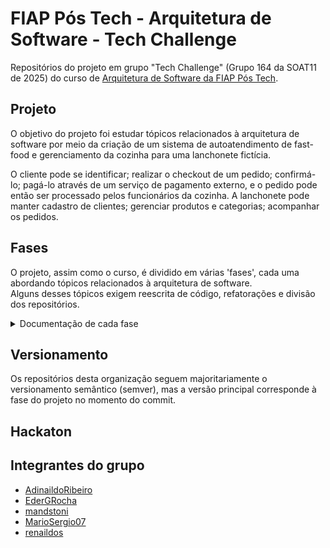 # FIAP Pós Tech - Arquitetura de Software - Tech Challenge  
Repositórios do projeto em grupo "Tech Challenge" (Grupo 164 da SOAT11 de 2025) do curso de [Arquitetura de Software da FIAP Pós Tech](https://postech.fiap.com.br/curso/software-architecture/).

## Projeto  
O objetivo do projeto foi estudar tópicos relacionados à arquitetura de software por meio da criação de um sistema de autoatendimento de fast-food e gerenciamento da cozinha para uma lanchonete fictícia.

O cliente pode se identificar; realizar o checkout de um pedido; confirmá-lo; pagá-lo através de um serviço de pagamento externo, e o pedido pode então ser processado pelos funcionários da cozinha.
A lanchonete pode manter cadastro de clientes; gerenciar produtos e categorias; acompanhar os pedidos.

## Fases  

O projeto, assim como o curso, é dividido em várias 'fases', cada uma abordando tópicos relacionados à arquitetura de software.  
Alguns desses tópicos exigem reescrita de código, refatorações e divisão dos repositórios.

<details>
  <summary>Documentação de cada fase</summary>

### Fase 1

<details>


  - Aplicação monolítica .Net Core em Arquitetura Hexagonal com Banco de Dados Mysql  
  
  - [Event Storming (DDD)](https://miro.com/app/board/uXjVIG95Hyw=/)
    
  - [Linguagem Ubíqua](https://github.com/fiap-soat11/.github/wiki/Linguagem-Ub%C3%ADqua)
  
  - [Arquitetura Hexagonal (Ports and Adapters)](https://github.com/fiap-soat11/.github/wiki)
    
    ![DAS](/fase1/docs/DAS.png)
    
  - [Modelo de entidade relacional](https://github.com/fiap-soat11/.github/wiki/Modelo-de-dados)
  
    ![MER](/fase1/docs/MER.png)

  - [Plano de Testes](/fase1/docs/plano-de-testes.md)

</details> 

### Fase 2

<details>

#### Aplicação monolítica .Net Core em Arquitetura Limpa com Banco de Dados Mysql  

  [Repositório privado](https://github.com/fiap-soat11/backend) (branch feature/fase2 ou tag v2)

  ![Diagrama de Arquitetura de Software](/fase2/docs/DAS.png)

  ---

  **Descrição das Camadas**

  **1️⃣ Domain (Entidades de Negócio)**
  > Contém as entidades e as regras de negócio mais fundamentais do sistema.  
  > Essa camada é totalmente isolada e não depende de nenhuma tecnologia ou framework externo.  
  > Exemplo: Entidades como `Pedido`, `Cliente`, `Produto`.

  ---

  **2️⃣ Application (Casos de Uso)**
  > Define os fluxos de interação do sistema de forma independente de qualquer tecnologia.  
  > Contém os casos de uso da aplicação, orquestrando as regras de negócio para atender as necessidades dos usuários.  
  > Exemplo: CriarPedido, CalcularValorPedido.

  ---

  **3️⃣ Adapters (Controladores, Gateways, Presenters)**
  > Fazem a ponte entre o mundo externo (interfaces, bancos, APIs) e a aplicação.  
  > Realizam a orquestração dos casos de uso e a conversão de dados (DTOs).  
  > Inclui os **Controllers**, **Gateways** e **Presenters**.

  - **Controllers:** expõem a API e recebem as requisições.
  - **Gateways:** realizam integrações com bancos de dados ou serviços externos.
  - **Presenters:** formatam as respostas para o exterior (DTOs).

  ---

  **4️⃣ Datasource (Banco de Dados)**
  > Implementações concretas de acesso a dados, como repositórios e entidades de persistência.  
  > No caso deste projeto, utiliza-se o **MySQL** para armazenamento dos dados.

  ---

  **5️⃣ WebAPI / Swagger (Interface Externa)**
  > Interface Web responsável por expor as funcionalidades principais da aplicação.  
  > Permite a integração de sistemas ou o uso via ferramentas como Swagger para testes e documentação da API.

  ---

  **Fluxo Geral**

  1. O usuário faz uma requisição pela **WebAPI**.
  2. O **Controller** encaminha a requisição para o caso de uso correspondente na camada de **Application**.
  3. O caso de uso manipula as **Entidades de Negócio (Domain)** conforme a regra definida.
  4. Quando necessário, o caso de uso acessa os dados através dos **Gateways** que se comunicam com a camada de **Datasource**.
  5. A resposta é formatada pelos **Presenters** e devolvida pela API.
   
    
#### DEVOPS com Github Actions integrado ao Dockerhub
    
  ![Pipeline](/fase2/docs/DEVOPS.png)

#### Diagrama de Implantação com Kubernetes
  
  [Repositório privado](https://github.com/fiap-soat11/kubernetes) (branch feature/fase2 ou tag v2.)

  **Ambiente de Desenvolvimento - Minikube**
  ![Kubernetes](/fase2/docs/K8S-Minikube.png)

  **Ambiente de Produção**
  ![Kubernetes](/fase2/docs/K8S.png)

**1️⃣ Acesso Externo via Ingress Controller**
- O acesso à aplicação é realizado externamente através de uma **URL pública**, roteada por um **Ingress Controller (ing)**, que direciona as requisições HTTP/HTTPS para os serviços internos do cluster.

---

**2️⃣ Service e Load Balancing**
- O **Service (svc)** do tipo **ClusterIP** é utilizado para expor as aplicações dentro do cluster Kubernetes e para realizar o balanceamento de carga entre os **Pods** que compõem a aplicação.

---

**3️⃣ Deployment e ReplicaSet**
- A criação e gerenciamento dos **Pods** são realizados por meio de um **Deployment (ds)**, responsável por manter o estado desejado da aplicação.
- O **ReplicaSet** gerencia o número de réplicas dos Pods, garantindo alta disponibilidade e escalabilidade horizontal.

---

**4️⃣ Horizontal Pod Autoscaler (HPA)**
- O **HPA (Horizontal Pod Autoscaler)** é utilizado para escalar automaticamente a quantidade de réplicas com base no consumo de recursos como CPU e memória.

---

**5️⃣ ConfigMaps e Secrets**
- **ConfigMap (cm):** Armazena variáveis de ambiente e configurações não sensíveis da aplicação.
- **Secret:** Armazena informações sensíveis, como senhas e tokens, garantindo a segurança no acesso aos dados.

---

**6️⃣ Comunicação com Banco de Dados**
- A aplicação se comunica com o banco de dados através de um **Service (svc)** interno do cluster.
- O banco de dados roda em um **Pod** próprio, garantindo isolamento e controle de acesso.

---

**7️⃣ Persistent Volumes (PV / PVC)**
- O **PersistentVolumeClaim (pvc)** é responsável por requisitar volumes persistentes para armazenamento de dados.
- O **PersistentVolume (pv)** é a ligação com o armazenamento físico subjacente, garantindo a persistência dos dados, mesmo com reinícios dos Pods.

---

**Resultados HPA**

![K6-HPA](/fase2/docs/K6-HPA.png)

![K6-Results](/fase2/docs/K6-Results.png)

---

**Benefícios da Arquitetura de Implantação Kubernetes**

✅ Escalabilidade automática conforme demanda.  
✅ Balanceamento de carga eficiente entre réplicas.  
✅ Isolamento seguro por namespace.  
✅ Persistência garantida para dados críticos.  
✅ Configuração de ambiente centralizada e segura.


</details> 

### Fase 3

<details>

#### Infraestrutura AWS

  **HLD**
    ![AWS](/fase3/hld.png)

  **LLD**
    ![AWS](/fase3/lld.png)

  | **Categoria**                             | **Informação Importante**        | **Configuração de Demonstração (Free Tier)**|
  | ----------------------------------------- | -------------------------------- |----------------------------------------|  
  | **Rede e Segurança**                      | **Sub-redes**                    | 1 Sub-rede pública (para API Gateway e acesso inicial) e 2 Sub-redes privadas (para Lambda, Kubernetes e RDS).                                   |
  |                                           | **Security Groups / NACLs**      | API Gateway: HTTPS (443). Lambda e Kubernetes: acesso interno. RDS: porta 3306 liberada apenas para o cluster Kubernetes e Lambda.               |
  |                                           | **Região e AZs**                 | `us-east-1` (N. Virginia) — mais recursos gratuitos disponíveis. Sub-redes privadas replicadas em `us-east-1a` e `us-east-1b`.                   |
  |                                           | **Conectividade externa**        | Acesso público controlado via API Gateway + NAT Gateway para recursos privados quando necessário.                                                |
  | **Escalabilidade e Alta Disponibilidade** | **Auto Scaling**                 | Lambda escala automaticamente (Free Tier: 1 milhão de execuções/mês). Cluster Kubernetes em um único nó gratuito do EKS Fargate ou EC2 t2.micro. |
  |                                           | **Balanceamento de carga**       | Para demonstração: API Gateway já faz roteamento. Sem ALB/NLB adicional para evitar custos.                                                      |
  |                                           | **Resiliência**                  | RDS Single-AZ para reduzir custo, backups automáticos habilitados.                                                                               |
  | **Segurança e Compliance**                | **IAM Roles e Policies**         | Funções mínimas: Lambda com acesso apenas ao RDS e logs. WebAPI com acesso restrito ao banco.                                                    |
  |                                           | **Criptografia**                 | API Gateway com HTTPS, RDS com encriptação padrão (AES-256).                                                                                     |
  | **Custos e Dimensionamento**              | **Tipos de instância**           | **RDS MySQL:** db.t3.micro <br> **Kubernetes:** EC2 t3.medium <br> **Lambda:** 1M execuções/mês grátis.       |
  |                                           | **Previsão de custos**           | Mantendo o uso dentro da camada gratuita, custo estimado: **US\$ 0/mês** (exceto tráfego excessivo de saída ou armazenamento além dos limites).  |
  | **Fluxos e Dependências**                 | **Fluxo de autenticação**        | Lambda gera tokens JWT assinados e os retorna ao cliente, validade de 60min. Refresh opcional via endpoint seguro.                               |
  

#### Authentication Function com Lambda

  [Repositório serverless](https://github.com/fiap-soat11/serverless)

#### WebAPI no EKS

  [Repositório webapi](https://github.com/fiap-soat11/webapi)

#### Mysql Database no Amazon RDS
  
  [Repositório database](https://github.com/fiap-soat11/database)

#### IaC com Terraform
  
  [Repositório infra](https://github.com/fiap-soat11/infra)


### Banco Relacional e MySql

**Justificativa para Escolha de Banco de Dados Relacional**

Optamos pelo uso de um banco de dados relacional, mais especificamente o MySQL, no projeto da Lanchonete FIAP por entender que este modelo é o mais alinhado às necessidades operacionais e aos objetivos do negócio.

**Estruturação e Integridade dos Dados**

O sistema da lanchonete precisa lidar com informações altamente estruturadas, como clientes, pedidos, pagamentos, produtos e ingredientes. Existe uma forte dependência entre essas entidades, que se relacionam de formas diversas (ex: um pedido pode conter múltiplos produtos; um produto, por sua vez, pode ter vários ingredientes). O banco de dados relacional permite estabelecer essas conexões de maneira precisa, por meio de chaves primárias e estrangeiras, assegurando consistência e integridade em todas as transações.

**Facilidade nas Operações e Consultas Complexas**

Para o dia a dia do negócio, é essencial obter rapidamente informações como histórico de pedidos de um cliente, status atual de cada pedido, composição dos produtos e controle dos pagamentos realizados. O modelo relacional suporta operações de consulta complexas (como consultas com múltiplos filtros e junções entre tabelas), facilitando a extração de dados relevantes para tomada de decisão e relatórios operacionais.

**Suporte à Evolução do Negócio**

À medida que a lanchonete cresce, novas funcionalidades podem ser implementadas facilmente. O modelo relacional é flexível e robusto para aceitar expansão de tabelas, inclusão de novos atributos ou mesmo ajustes em relações, minimizando riscos de inconsistência e sustentando o crescimento do sistema sem prejudicar o legado.

**Controle e Auditoria**

O uso de um banco relacional favorece o controle rigoroso sobre as informações cadastradas no sistema e permite rastrear alterações relevantes, impactando diretamente na rastreabilidade e na segurança da operação. Isso é fundamental para manter a confiabilidade das informações e atender eventuais exigências regulatórias ou de auditoria.

**Padrão de Mercado e Suporte Tecnológico**

A escolha pelo MySQL também se justifica pela sua ampla utilização em sistemas transacionais, além de disponibilizar vasto suporte da comunidade, documentação, ferramentas e profissionais experientes. Trata-se de uma solução open source, com alta confiabilidade, desempenho eficiente e excelente custo-benefício, facilitando ainda futuras integrações com outros sistemas já consolidados no mercado.

**Conclusão:**

A escolha pelo banco de dados relacional MySQL está fundamentada na necessidade de garantir organização, eficiência, segurança e escalabilidade para o sistema da lanchonete, alinhando o ambiente tecnológico com os desafios e oportunidades do negócio.

</details>

### Fase 4


### Fase 5

</details>

## Versionamento  
Os repositórios desta organização seguem majoritariamente o versionamento semântico (semver), mas a versão principal corresponde à fase do projeto no momento do commit.  

## Hackaton  


## Integrantes do grupo
- [AdinaildoRibeiro](https://github.com/AdinaildoRibeiro)
- [EderGRocha](https://github.com/EderGRocha)
- [mandstoni](https://github.com/mandstoni)
- [MarioSergio07](https://github.com/MarioSergio07)
- [renaildos](https://github.com/renaildos)  
